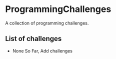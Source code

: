 ProgrammingChallenges
=====================

A collection of programming challenges.

List of challenges
------------------
- None So Far, Add challenges
